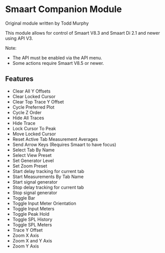 # Smaart Companion Module

Original module written by Todd Murphy

This module allows for control of Smaart V8.3 and Smaart Di 2.1 and newer using API V3.

Note:

- The API must be enabled via the API menu.
- Some actions require Smaart V8.5 or newer.

## Features

- Clear All Y Offsets
- Clear Locked Cursor
- Clear Top Trace Y Offset
- Cycle Preferred Plot
- Cycle Z Order
- Hide All Traces
- Hide Trace
- Lock Cursor To Peak
- Move Locked Cursor
- Reset Active Tab Measurement Averages
- Send Arrow Keys (Requires Smaart to have focus)
- Select Tab By Name
- Select View Preset
- Set Generator Level
- Set Zoom Preset
- Start delay tracking for current tab
- Start Measurements By Tab Name
- Start signal generator
- Stop delay tracking for current tab
- Stop signal generator
- Toggle Bar
- Toggle Input Meter Orientation
- Toggle Input Meters
- Toggle Peak Hold
- Toggle SPL History
- Toggle SPL Meters
- Trace Y Offset
- Zoom X Axis
- Zoom X and Y Axis
- Zoom Y Axis
